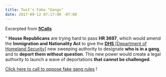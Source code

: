 ```yaml
---
title: Twit's Fake "Gangs"
date: 2017-09-12 07:17:00 -07:00
---
```


Excerpted from [**5Calls**](https://5calls.org/)

"   **House Republicans** are trying hard to pass **HR 3697**, which would amend the **Immigration and Nationality Act** to give the [**DHS** [Department of Homeland Security]](https://www.dhs.gov/) new sweeping authority to designate **who is in a gang**, and to **deport them without question**. This new power would create a legal authority to launch a wave of deportations **that cannot be challenged**.

[Click here to call to oppose fake gang rules](https://5calls.org/issue/recOZrOZH9D28m93p?utm_source=5+Calls+Newsletter&utm_campaign=829811b7b9-EMAIL_CAMPAIGN_2017_09_12&utm_medium=email&utm_term=0_624ef52208-829811b7b9-22782827) !